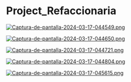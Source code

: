 # Project_Refaccionaria

[![Captura-de-pantalla-2024-03-17-044549.png](https://i.postimg.cc/vmgTT4Q1/Captura-de-pantalla-2024-03-17-044549.png)](https://postimg.cc/TyxfHY5G)

[![Captura-de-pantalla-2024-03-17-044650.png](https://i.postimg.cc/jSWtQBBm/Captura-de-pantalla-2024-03-17-044650.png)](https://postimg.cc/zy1sq2zF)

[![Captura-de-pantalla-2024-03-17-044721.png](https://i.postimg.cc/wTZSHMb4/Captura-de-pantalla-2024-03-17-044721.png)](https://postimg.cc/KR79DGbt)

[![Captura-de-pantalla-2024-03-17-044804.png](https://i.postimg.cc/6QYcW1p6/Captura-de-pantalla-2024-03-17-044804.png)](https://postimg.cc/KK3BQfTC)

[![Captura-de-pantalla-2024-03-17-045615.png](https://i.postimg.cc/zBVq0BtC/Captura-de-pantalla-2024-03-17-045615.png)](https://postimg.cc/PpnGqtkJ)
